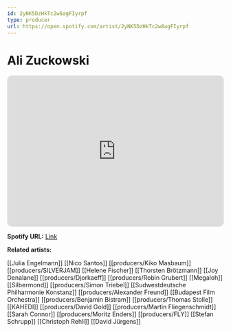 ```yaml
---
id: 2yNK5DzHkTc2w8agFIyrpf
type: producer
url: https://open.spotify.com/artist/2yNK5DzHkTc2w8agFIyrpf
---
```

# Ali Zuckowski

<iframe style="border-radius:12px" src="https://open.spotify.com/embed/artist/2yNK5DzHkTc2w8agFIyrpf" width="100%" height="352" frameBorder="0" allowfullscreen="" allow="autoplay; clipboard-write; encrypted-media; fullscreen; picture-in-picture" loading="lazy"></iframe>

**Spotify URL:** [Link](https://open.spotify.com/artist/2yNK5DzHkTc2w8agFIyrpf)

**Related artists:**

[[Julia Engelmann]]
[[Nico Santos]]
[[producers/Kiko Masbaum]]
[[producers/SILVERJAM]]
[[Helene Fischer]]
[[Thorsten Brötzmann]]
[[Joy Denalane]]
[[producers/Djorkaeff]]
[[producers/Robin Grubert]]
[[Megaloh]]
[[Silbermond]]
[[producers/Simon Triebel]]
[[Sudwestdeutsche Philharmonie Konstanz]]
[[producers/Alexander Freund]]
[[Budapest Film Orchestra]]
[[producers/Benjamin Bistram]]
[[producers/Thomas Stolle]]
[[KAHEDI]]
[[producers/David Gold]]
[[producers/Martin Fliegenschmidt]]
[[Sarah Connor]]
[[producers/Moritz Enders]]
[[producers/FLY]]
[[Stefan Schrupp]]
[[Christoph Rehli]]
[[David Jürgens]]
